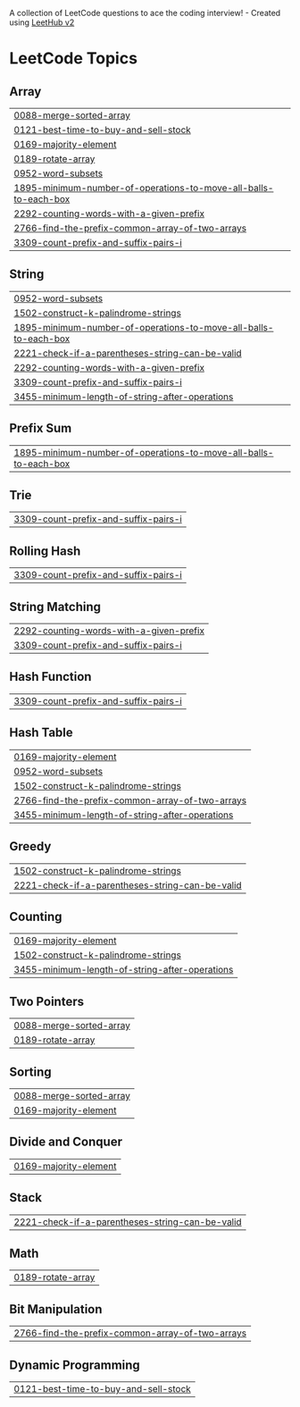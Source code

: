 A collection of LeetCode questions to ace the coding interview! - Created using [LeetHub v2](https://github.com/arunbhardwaj/LeetHub-2.0)
<!---LeetCode Topics Start-->
# LeetCode Topics
## Array
|  |
| ------- |
| [0088-merge-sorted-array](https://github.com/ChanHaoHao/Leetcode/tree/master/0088-merge-sorted-array) |
| [0121-best-time-to-buy-and-sell-stock](https://github.com/ChanHaoHao/Leetcode/tree/master/0121-best-time-to-buy-and-sell-stock) |
| [0169-majority-element](https://github.com/ChanHaoHao/Leetcode/tree/master/0169-majority-element) |
| [0189-rotate-array](https://github.com/ChanHaoHao/Leetcode/tree/master/0189-rotate-array) |
| [0952-word-subsets](https://github.com/ChanHaoHao/Leetcode/tree/master/0952-word-subsets) |
| [1895-minimum-number-of-operations-to-move-all-balls-to-each-box](https://github.com/ChanHaoHao/Leetcode/tree/master/1895-minimum-number-of-operations-to-move-all-balls-to-each-box) |
| [2292-counting-words-with-a-given-prefix](https://github.com/ChanHaoHao/Leetcode/tree/master/2292-counting-words-with-a-given-prefix) |
| [2766-find-the-prefix-common-array-of-two-arrays](https://github.com/ChanHaoHao/Leetcode/tree/master/2766-find-the-prefix-common-array-of-two-arrays) |
| [3309-count-prefix-and-suffix-pairs-i](https://github.com/ChanHaoHao/Leetcode/tree/master/3309-count-prefix-and-suffix-pairs-i) |
## String
|  |
| ------- |
| [0952-word-subsets](https://github.com/ChanHaoHao/Leetcode/tree/master/0952-word-subsets) |
| [1502-construct-k-palindrome-strings](https://github.com/ChanHaoHao/Leetcode/tree/master/1502-construct-k-palindrome-strings) |
| [1895-minimum-number-of-operations-to-move-all-balls-to-each-box](https://github.com/ChanHaoHao/Leetcode/tree/master/1895-minimum-number-of-operations-to-move-all-balls-to-each-box) |
| [2221-check-if-a-parentheses-string-can-be-valid](https://github.com/ChanHaoHao/Leetcode/tree/master/2221-check-if-a-parentheses-string-can-be-valid) |
| [2292-counting-words-with-a-given-prefix](https://github.com/ChanHaoHao/Leetcode/tree/master/2292-counting-words-with-a-given-prefix) |
| [3309-count-prefix-and-suffix-pairs-i](https://github.com/ChanHaoHao/Leetcode/tree/master/3309-count-prefix-and-suffix-pairs-i) |
| [3455-minimum-length-of-string-after-operations](https://github.com/ChanHaoHao/Leetcode/tree/master/3455-minimum-length-of-string-after-operations) |
## Prefix Sum
|  |
| ------- |
| [1895-minimum-number-of-operations-to-move-all-balls-to-each-box](https://github.com/ChanHaoHao/Leetcode/tree/master/1895-minimum-number-of-operations-to-move-all-balls-to-each-box) |
## Trie
|  |
| ------- |
| [3309-count-prefix-and-suffix-pairs-i](https://github.com/ChanHaoHao/Leetcode/tree/master/3309-count-prefix-and-suffix-pairs-i) |
## Rolling Hash
|  |
| ------- |
| [3309-count-prefix-and-suffix-pairs-i](https://github.com/ChanHaoHao/Leetcode/tree/master/3309-count-prefix-and-suffix-pairs-i) |
## String Matching
|  |
| ------- |
| [2292-counting-words-with-a-given-prefix](https://github.com/ChanHaoHao/Leetcode/tree/master/2292-counting-words-with-a-given-prefix) |
| [3309-count-prefix-and-suffix-pairs-i](https://github.com/ChanHaoHao/Leetcode/tree/master/3309-count-prefix-and-suffix-pairs-i) |
## Hash Function
|  |
| ------- |
| [3309-count-prefix-and-suffix-pairs-i](https://github.com/ChanHaoHao/Leetcode/tree/master/3309-count-prefix-and-suffix-pairs-i) |
## Hash Table
|  |
| ------- |
| [0169-majority-element](https://github.com/ChanHaoHao/Leetcode/tree/master/0169-majority-element) |
| [0952-word-subsets](https://github.com/ChanHaoHao/Leetcode/tree/master/0952-word-subsets) |
| [1502-construct-k-palindrome-strings](https://github.com/ChanHaoHao/Leetcode/tree/master/1502-construct-k-palindrome-strings) |
| [2766-find-the-prefix-common-array-of-two-arrays](https://github.com/ChanHaoHao/Leetcode/tree/master/2766-find-the-prefix-common-array-of-two-arrays) |
| [3455-minimum-length-of-string-after-operations](https://github.com/ChanHaoHao/Leetcode/tree/master/3455-minimum-length-of-string-after-operations) |
## Greedy
|  |
| ------- |
| [1502-construct-k-palindrome-strings](https://github.com/ChanHaoHao/Leetcode/tree/master/1502-construct-k-palindrome-strings) |
| [2221-check-if-a-parentheses-string-can-be-valid](https://github.com/ChanHaoHao/Leetcode/tree/master/2221-check-if-a-parentheses-string-can-be-valid) |
## Counting
|  |
| ------- |
| [0169-majority-element](https://github.com/ChanHaoHao/Leetcode/tree/master/0169-majority-element) |
| [1502-construct-k-palindrome-strings](https://github.com/ChanHaoHao/Leetcode/tree/master/1502-construct-k-palindrome-strings) |
| [3455-minimum-length-of-string-after-operations](https://github.com/ChanHaoHao/Leetcode/tree/master/3455-minimum-length-of-string-after-operations) |
## Two Pointers
|  |
| ------- |
| [0088-merge-sorted-array](https://github.com/ChanHaoHao/Leetcode/tree/master/0088-merge-sorted-array) |
| [0189-rotate-array](https://github.com/ChanHaoHao/Leetcode/tree/master/0189-rotate-array) |
## Sorting
|  |
| ------- |
| [0088-merge-sorted-array](https://github.com/ChanHaoHao/Leetcode/tree/master/0088-merge-sorted-array) |
| [0169-majority-element](https://github.com/ChanHaoHao/Leetcode/tree/master/0169-majority-element) |
## Divide and Conquer
|  |
| ------- |
| [0169-majority-element](https://github.com/ChanHaoHao/Leetcode/tree/master/0169-majority-element) |
## Stack
|  |
| ------- |
| [2221-check-if-a-parentheses-string-can-be-valid](https://github.com/ChanHaoHao/Leetcode/tree/master/2221-check-if-a-parentheses-string-can-be-valid) |
## Math
|  |
| ------- |
| [0189-rotate-array](https://github.com/ChanHaoHao/Leetcode/tree/master/0189-rotate-array) |
## Bit Manipulation
|  |
| ------- |
| [2766-find-the-prefix-common-array-of-two-arrays](https://github.com/ChanHaoHao/Leetcode/tree/master/2766-find-the-prefix-common-array-of-two-arrays) |
## Dynamic Programming
|  |
| ------- |
| [0121-best-time-to-buy-and-sell-stock](https://github.com/ChanHaoHao/Leetcode/tree/master/0121-best-time-to-buy-and-sell-stock) |
<!---LeetCode Topics End-->